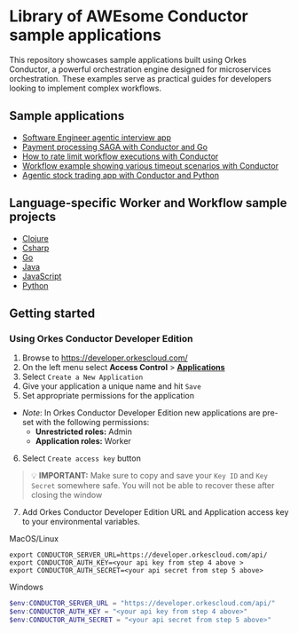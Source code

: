 # Library of AWEsome Conductor sample applications
This repository showcases sample applications built using Orkes Conductor, a powerful orchestration engine designed for microservices orchestration. These examples serve as practical guides for developers looking to implement complex workflows. 

## Sample applications
* [Software Engineer agentic interview app](python/interview_agentic_app)
* [Payment processing SAGA with Conductor and Go](go/saga)
* [How to rate limit workflow executions with Conductor](java/rate_limit_application)
* [Workflow example showing various timeout scenarios with Conductor](java/timeouts_application)
* [Agentic stock trading app with Conductor and Python](python/agentic_trader_app)

## Language-specific Worker and Workflow sample projects
* [Clojure](clojure)
* [Csharp](csharp)
* [Go](go) 
* [Java](java)
* [JavaScript](javascript)
* [Python](python)


## Getting started
### Using Orkes Conductor Developer Edition

1. Browse to https://developer.orkescloud.com/
2. On the left menu select **Access Control** > [**Applications**](https://developer.orkescloud.com/applicationManagement/applications)
3. Select `Create a New Application`
4. Give your application a unique name and hit `Save`
5. Set appropriate permissions for the application
  * _Note_: In Orkes Conductor Developer Edition new applications are pre-set with the following permissions:
    * **Unrestricted roles:** Admin
    * **Application roles:** Worker
6. Select `Create access key` button

> :bulb: **IMPORTANT:** Make sure to copy and save your `Key ID` and `Key Secret` somewhere safe. You will not be able to recover these after closing the window

7. Add Orkes Conductor Developer Edition URL and Application access key to your environmental variables.

MacOS/Linux

```shell
export CONDUCTOR_SERVER_URL=https://developer.orkescloud.com/api/
export CONDUCTOR_AUTH_KEY=<your api key from step 4 above >
export CONDUCTOR_AUTH_SECRET=<your api secret from step 5 above>
```

Windows

```powershell
$env:CONDUCTOR_SERVER_URL = "https://developer.orkescloud.com/api/"
$env:CONDUCTOR_AUTH_KEY = "<your api key from step 4 above>"
$env:CONDUCTOR_AUTH_SECRET = "<your api secret from step 5 above>"
```